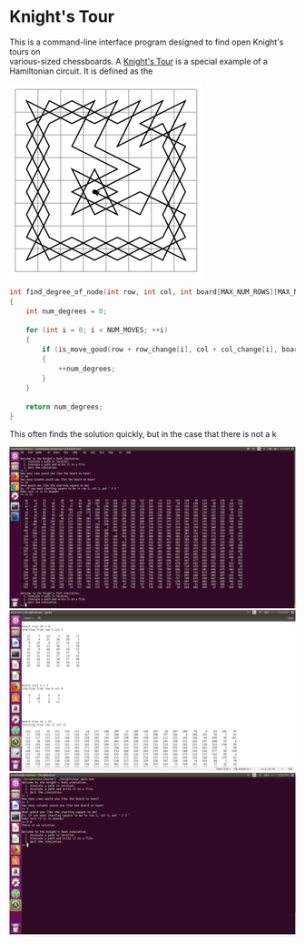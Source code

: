 # Knight's Tour

This is a command-line interface program designed to find open Knight's tours on <br>
various-sized chessboards.  A <a href="https://en.wikipedia.org/wiki/Knight%27s_tour ">Knight's Tour</a> is a special example of a Hamiltonian circuit. It is defined as the   

<img src="photos/example_knights_tour.png" alt="Knight's Tour"> </img>




```C++
int find_degree_of_node(int row, int col, int board[MAX_NUM_ROWS][MAX_NUM_COLS])
{
    int num_degrees = 0;

    for (int i = 0; i < NUM_MOVES; ++i)
    {
        if (is_move_good(row + row_change[i], col + col_change[i], board))
        {
            ++num_degrees;
        }
    }

    return num_degrees;
}
```

This often finds the solution quickly, but in the case that there is not a k

<img src="photos/cli_knights_tour_1.png" alt="Knight's Tour"> 

<img src="photos/file_writing_example.png" alt="file writing example">
<img src="photos/no_solution.png" alt="no solution">
